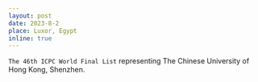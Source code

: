 ```yaml
---
layout: post
date: 2023-8-2
place: Luxor, Egypt
inline: true
---
```


`The 46th ICPC World Final List` representing The Chinese University of Hong Kong, Shenzhen.